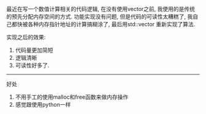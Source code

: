 最近在写一个数值计算相关的代码逻辑, 在没有使用vector之前, 我使用的是传统的预先分配内存空间的方式. 
功能实现没有问题, 但是代码的可读性太糟糕了, 我自己都快被各种内存指针地址的计算搞糊涂了, 最后用std::vector 重新实现了算法. 

实现之后的效果:
1. 代码量更加简短
2. 逻辑清晰
3. 可读性好多了.


---

好处

1. 不用手工的使用malloc和free函数来做内存操作
2. 感觉跟使用python一样
